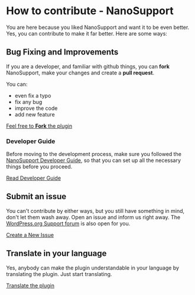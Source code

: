 # How to contribute - NanoSupport
You are here because you liked NanoSupport and want it to be even better. Yes, you can contribute to make it far better. Here are some ways:

## Bug Fixing and Improvements
If you are a developer, and familiar with github things, you can **fork** NanoSupport, make your changes and create a **pull request**.

You can:
* even fix a typo
* fix any bug
* improve the code
* add new feature

[Feel free to **Fork** the plugin](https://github.com/nanodesigns/nanosupport/fork)

### Developer Guide
Before moving to the development process, make sure you followed the [NanoSupport Developer Guide](https://github.com/nanodesigns/nanosupport/wiki/Developer-Guide), so that you can set up all the necessary things before you proceed.

[Read Developer Guide](https://github.com/nanodesigns/nanosupport/wiki/Developer-Guide)

## Submit an issue
You can't contribute by either ways, but you still have something in mind, don't let them wash away. Open an issue and inform us right away. The [WordPress.org Support forum](https://wordpress.org/support/plugin/nanosupport) is also open for you.

[Create a New Issue](https://github.com/nanodesigns/nanosupport/issues/new)

## Translate in your language
Yes, anybody can make the plugin understandable in your language by translating the plugin. Just start translating.

[Translate the plugin](https://translate.wordpress.org/projects/wp-plugins/nanosupport)
